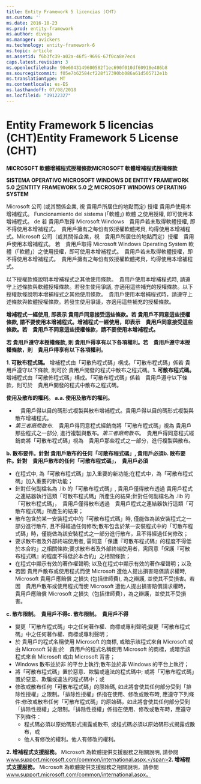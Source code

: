 ```yaml
---
title: Entity Framework 5 licencias (CHT)
ms.custom: ''
ms.date: 2016-10-23
ms.prod: entity-framework
ms.author: divega
ms.manager: avickers
ms.technology: entity-framework-6
ms.topic: article
ms.assetid: f6b3fc39-a02a-46f5-9696-67f0ca8e7ec4
caps.latest.revision: 3
ms.openlocfilehash: 90e6043149600582f1ec690f010df60918e486b8
ms.sourcegitcommit: f05e7b62584cf228f17390bb086a61d505712e1b
ms.translationtype: MT
ms.contentlocale: es-ES
ms.lasthandoff: 07/08/2018
ms.locfileid: "39122327"
---
```

# <a name="entity-framework-5-license-cht"></a><span data-ttu-id="67b61-102">Entity Framework 5 licencias (CHT)</span><span class="sxs-lookup"><span data-stu-id="67b61-102">Entity Framework 5 License (CHT)</span></span>
<span data-ttu-id="67b61-103">**MICROSOFT 軟體增補程式授權條款**</span><span class="sxs-lookup"><span data-stu-id="67b61-103">**MICROSOFT 軟體增補程式授權條款**</span></span>

<span data-ttu-id="67b61-104">**SISTEMA OPERATIVO MICROSOFT WINDOWS DE ENTITY FRAMEWORK 5.0 之**</span><span class="sxs-lookup"><span data-stu-id="67b61-104">**ENTITY FRAMEWORK 5.0 之 MICROSOFT WINDOWS OPERATING SYSTEM**</span></span>

<span data-ttu-id="67b61-105">Microsoft 公司 (或其關係企業, 視 貴用戶所居住的地點而定) 授權 貴用戶使用本增補程式。 Funcionamiento del sistema (「軟體」) 軟體 之使用授權, 即可使用本增補程式。 de 若 貴用戶取得 Microsoft Windows　貴用戶若未取得軟體授權, 即不得使用本增補程式。　貴用戶擁有之每份有效授權軟體拷貝, 均得使用本增補程式。</span><span class="sxs-lookup"><span data-stu-id="67b61-105">Microsoft 公司（或其關係企業，視　貴用戶所居住的地點而定）授權　貴用戶使用本增補程式。 若　貴用戶取得 Microsoft Windows Operating System 軟體（「軟體」）之使用授權，即可使用本增補程式。　貴用戶若未取得軟體授權，即不得使用本增補程式。　貴用戶擁有之每份有效授權軟體拷貝，均得使用本增補程式。</span></span>

<span data-ttu-id="67b61-106">以下授權款條說明本增補程式之其他使用條款。　貴用戶使用本增補程式時, 請遵守上述條款與軟體授權條款。若發生使用爭議, 亦適用這些補充的授權條款。</span><span class="sxs-lookup"><span data-stu-id="67b61-106">以下授權款條說明本增補程式之其他使用條款。　貴用戶使用本增補程式時，請遵守上述條款與軟體授權條款。若發生使用爭議，亦適用這些補充的授權條款。</span></span>

<span data-ttu-id="67b61-107">**增補程式一經使用, 即表示 貴用戶同意接受這些條款。若 貴用戶不同意這些授權條款, 請不要使用本增補程式。**</span><span class="sxs-lookup"><span data-stu-id="67b61-107">**增補程式一經使用，即表示　貴用戶同意接受這些條款。若　貴用戶不同意這些授權條款，請不要使用本增補程式。**</span></span>

<span data-ttu-id="67b61-108">**若 貴用戶遵守本授權條款, 則 貴用戶得享有以下各項權利。**</span><span class="sxs-lookup"><span data-stu-id="67b61-108">**若　貴用戶遵守本授權條款，則　貴用戶得享有以下各項權利。**</span></span>

<span data-ttu-id="67b61-109">**1. 可散布程式碼。** 增補程式由「可散佈程式碼」構成。「可散布程式碼」係若 貴用戶遵守以下條款, 則可於 貴用戶開發的程式中散布之程式碼。</span><span class="sxs-lookup"><span data-stu-id="67b61-109">**1. 可散布程式碼。** 增補程式由「可散佈程式碼」構成。「可散布程式碼」係若　貴用戶遵守以下條款，則可於　貴用戶開發的程式中散布之程式碼。</span></span>

<span data-ttu-id="67b61-110">**使用及散布的權利。 a.**</span><span class="sxs-lookup"><span data-stu-id="67b61-110">**a. 使用及散布的權利。**</span></span>

-   　<span data-ttu-id="67b61-111">貴用戶得以目的碼形式複製與散布增補程式。</span><span class="sxs-lookup"><span data-stu-id="67b61-111">貴用戶得以目的碼形式複製與散布增補程式。</span></span>
-   <span data-ttu-id="67b61-112">*第三者廠商散布*.　貴用戶得同意程式經銷商將「可散布程式碼」視為 貴用戶那些程式之一部分, 進行複製與散布。</span><span class="sxs-lookup"><span data-stu-id="67b61-112">*第三者廠商散布*。　貴用戶得同意程式經銷商將「可散布程式碼」視為　貴用戶那些程式之一部分，進行複製與散布。</span></span>

<span data-ttu-id="67b61-113">**b. 散布要件。針對 貴用戶散布的任何「可散布程式碼」, 貴用戶必須**</span><span class="sxs-lookup"><span data-stu-id="67b61-113">**b. 散布要件。針對　貴用戶散布的任何「可散布程式碼」，　貴用戶必須**</span></span>

-   <span data-ttu-id="67b61-114">在程式中, 為「可散布程式碼」加入重要的新功能;</span><span class="sxs-lookup"><span data-stu-id="67b61-114">在程式中，為「可散布程式碼」加入重要的新功能；</span></span>
-   <span data-ttu-id="67b61-115">針對任何副檔名為 .lib 的「可散布程式碼」, 貴用戶僅得散布透過 貴用戶程式之連結器執行這類「可散布程式碼」所產生的結果;</span><span class="sxs-lookup"><span data-stu-id="67b61-115">針對任何副檔名為 .lib 的「可散布程式碼」，　貴用戶僅得散布透過　貴用戶程式之連結器執行這類「可散布程式碼」所產生的結果；</span></span>
-   <span data-ttu-id="67b61-116">散布包含於某一安裝程式中的「可散布程式碼」時, 僅能做為該安裝程式之一部分進行散布, 且不得經過任何修改;</span><span class="sxs-lookup"><span data-stu-id="67b61-116">散布包含於某一安裝程式中的「可散布程式碼」時，僅能做為該安裝程式之一部分進行散布，且不得經過任何修改；</span></span>
-   <span data-ttu-id="67b61-117">要求散布者及外部終端使用者, 需同意「保護『可散布程式碼』的程度不得低於本合約」之相關條款;</span><span class="sxs-lookup"><span data-stu-id="67b61-117">要求散布者及外部終端使用者，需同意「保護『可散布程式碼』的程度不得低於本合約」之相關條款；</span></span>
-   <span data-ttu-id="67b61-118">在程式中顯示有效的著作權聲明; 以及</span><span class="sxs-lookup"><span data-stu-id="67b61-118">在程式中顯示有效的著作權聲明；以及</span></span>
-   <span data-ttu-id="67b61-119">若因 貴用戶散布或使用程式而使 Microsoft 遭他人提出損害賠償請求權時, Microsoft 貴用戶應賠償 之損失 (包括律師費), 為之辯護, 並使其不受損害。</span><span class="sxs-lookup"><span data-stu-id="67b61-119">若因　貴用戶散布或使用程式而使 Microsoft 遭他人提出損害賠償請求權時，　貴用戶應賠償 Microsoft 之損失（包括律師費），為之辯護，並使其不受損害。</span></span>

<span data-ttu-id="67b61-120">**c. 散布限制。　貴用戶不得**</span><span class="sxs-lookup"><span data-stu-id="67b61-120">**c. 散布限制。　貴用戶不得**</span></span>

-   <span data-ttu-id="67b61-121">變更「可散布程式碼」中之任何著作權、商標或專利聲明;</span><span class="sxs-lookup"><span data-stu-id="67b61-121">變更「可散布程式碼」中之任何著作權、商標或專利聲明；</span></span>
-   <span data-ttu-id="67b61-122">於 貴用戶的程式名稱使用 Microsoft 的商標, 或暗示該程式來自 Microsoft 或由 Microsoft 背書;</span><span class="sxs-lookup"><span data-stu-id="67b61-122">於　貴用戶的程式名稱使用 Microsoft 的商標，或暗示該程式來自 Microsoft 或由 Microsoft 背書；</span></span>
-   <span data-ttu-id="67b61-123">Windows 散布並於非 的平台上執行;</span><span class="sxs-lookup"><span data-stu-id="67b61-123">散布並於非 Windows 的平台上執行；</span></span>
-   <span data-ttu-id="67b61-124">將「可散布程式碼」置於惡意、欺騙或違法的程式碼中; 或</span><span class="sxs-lookup"><span data-stu-id="67b61-124">將「可散布程式碼」置於惡意、欺騙或違法的程式碼中；或</span></span>
-   <span data-ttu-id="67b61-125">修改或散布任何「可散布程式碼」的原始碼, 如此將會使其任何部分受到「排除性授權」之限制。「排除性授權」係指在使用、修改或散布時, 應遵守下列條件:</span><span class="sxs-lookup"><span data-stu-id="67b61-125">修改或散布任何「可散布程式碼」的原始碼，如此將會使其任何部分受到「排除性授權」之限制。「排除性授權」係指在使用、修改或散布時，應遵守下列條件：</span></span>
    -   <span data-ttu-id="67b61-126">程式碼必須以原始碼形式揭露或散布, 或</span><span class="sxs-lookup"><span data-stu-id="67b61-126">程式碼必須以原始碼形式揭露或散布，或</span></span>
    -   <span data-ttu-id="67b61-127">他人有修改的權利。</span><span class="sxs-lookup"><span data-stu-id="67b61-127">他人有修改的權利。</span></span>

<span data-ttu-id="67b61-128">**2. 增補程式支援服務。** Microsoft 為軟體提供支援服務之相關說明, 請參閱 www.support.microsoft.com/common/international.aspx.</span><span class="sxs-lookup"><span data-stu-id="67b61-128">**2. 增補程式支援服務。** Microsoft 為軟體提供支援服務之相關說明，請參閱 www.support.microsoft.com/common/international.aspx。</span></span>
